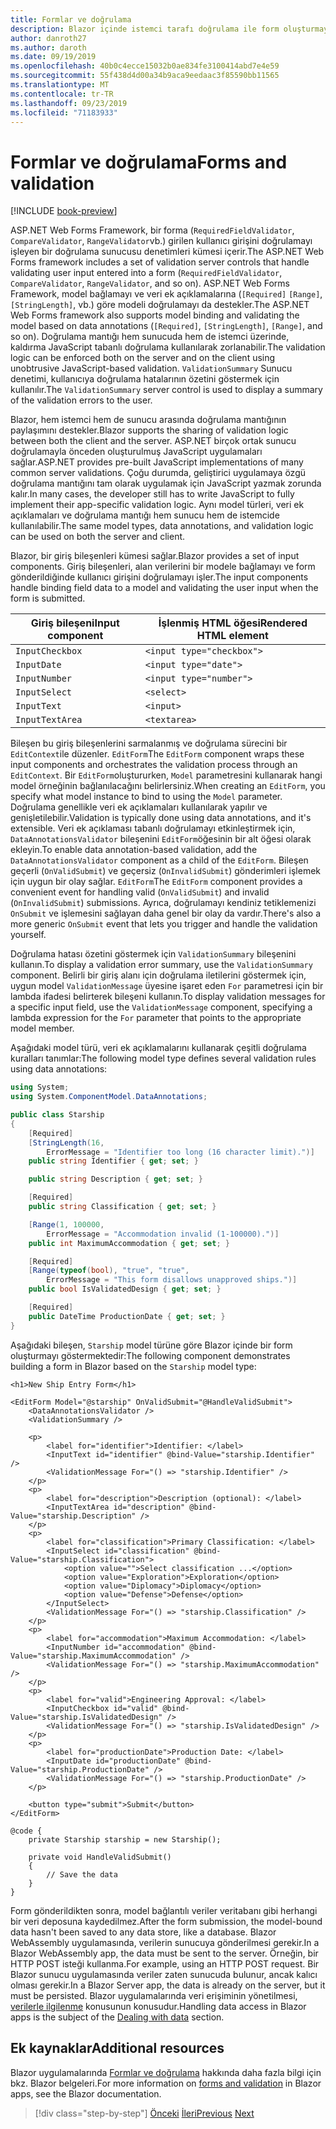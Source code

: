 ```yaml
---
title: Formlar ve doğrulama
description: Blazor içinde istemci tarafı doğrulama ile form oluşturmayı öğrenin.
author: danroth27
ms.author: daroth
ms.date: 09/19/2019
ms.openlocfilehash: 40b0c4ecce15032b0ae834fe3100414abd7e4e59
ms.sourcegitcommit: 55f438d4d00a34b9aca9eedaac3f85590bb11565
ms.translationtype: MT
ms.contentlocale: tr-TR
ms.lasthandoff: 09/23/2019
ms.locfileid: "71183933"
---
```

# <a name="forms-and-validation"></a><span data-ttu-id="d2f1b-103">Formlar ve doğrulama</span><span class="sxs-lookup"><span data-stu-id="d2f1b-103">Forms and validation</span></span>

[!INCLUDE [book-preview](../../../includes/book-preview.md)]

<span data-ttu-id="d2f1b-104">ASP.NET Web Forms Framework, bir forma (`RequiredFieldValidator`, `CompareValidator`, `RangeValidator`vb.) girilen kullanıcı girişini doğrulamayı işleyen bir doğrulama sunucusu denetimleri kümesi içerir.</span><span class="sxs-lookup"><span data-stu-id="d2f1b-104">The ASP.NET Web Forms framework includes a set of validation server controls that handle validating user input entered into a form (`RequiredFieldValidator`, `CompareValidator`, `RangeValidator`, and so on).</span></span> <span data-ttu-id="d2f1b-105">ASP.NET Web Forms Framework, model bağlamayı ve veri ek açıklamalarına (`[Required]` `[Range]`, `[StringLength]`, vb.) göre modeli doğrulamayı da destekler.</span><span class="sxs-lookup"><span data-stu-id="d2f1b-105">The ASP.NET Web Forms framework also supports model binding and validating the model based on data annotations (`[Required]`, `[StringLength]`, `[Range]`, and so on).</span></span> <span data-ttu-id="d2f1b-106">Doğrulama mantığı hem sunucuda hem de istemci üzerinde, kaldırma JavaScript tabanlı doğrulama kullanılarak zorlanabilir.</span><span class="sxs-lookup"><span data-stu-id="d2f1b-106">The validation logic can be enforced both on the server and on the client using unobtrusive JavaScript-based validation.</span></span> <span data-ttu-id="d2f1b-107">`ValidationSummary` Sunucu denetimi, kullanıcıya doğrulama hatalarının özetini göstermek için kullanılır.</span><span class="sxs-lookup"><span data-stu-id="d2f1b-107">The `ValidationSummary` server control is used to display a summary of the validation errors to the user.</span></span>

<span data-ttu-id="d2f1b-108">Blazor, hem istemci hem de sunucu arasında doğrulama mantığının paylaşımını destekler.</span><span class="sxs-lookup"><span data-stu-id="d2f1b-108">Blazor supports the sharing of validation logic between both the client and the server.</span></span> <span data-ttu-id="d2f1b-109">ASP.NET birçok ortak sunucu doğrulamayla önceden oluşturulmuş JavaScript uygulamaları sağlar.</span><span class="sxs-lookup"><span data-stu-id="d2f1b-109">ASP.NET provides pre-built JavaScript implementations of many common server validations.</span></span> <span data-ttu-id="d2f1b-110">Çoğu durumda, geliştirici uygulamaya özgü doğrulama mantığını tam olarak uygulamak için JavaScript yazmak zorunda kalır.</span><span class="sxs-lookup"><span data-stu-id="d2f1b-110">In many cases, the developer still has to write JavaScript to fully implement their app-specific validation logic.</span></span> <span data-ttu-id="d2f1b-111">Aynı model türleri, veri ek açıklamaları ve doğrulama mantığı hem sunucu hem de istemcide kullanılabilir.</span><span class="sxs-lookup"><span data-stu-id="d2f1b-111">The same model types, data annotations, and validation logic can be used on both the server and client.</span></span>

<span data-ttu-id="d2f1b-112">Blazor, bir giriş bileşenleri kümesi sağlar.</span><span class="sxs-lookup"><span data-stu-id="d2f1b-112">Blazor provides a set of input components.</span></span> <span data-ttu-id="d2f1b-113">Giriş bileşenleri, alan verilerini bir modele bağlamayı ve form gönderildiğinde kullanıcı girişini doğrulamayı işler.</span><span class="sxs-lookup"><span data-stu-id="d2f1b-113">The input components handle binding field data to a model and validating the user input when the form is submitted.</span></span>

|<span data-ttu-id="d2f1b-114">Giriş bileşeni</span><span class="sxs-lookup"><span data-stu-id="d2f1b-114">Input component</span></span>|<span data-ttu-id="d2f1b-115">İşlenmiş HTML öğesi</span><span class="sxs-lookup"><span data-stu-id="d2f1b-115">Rendered HTML element</span></span>    |
|---------------|-------------------------|
|`InputCheckbox`|`<input type="checkbox">`|
|`InputDate`    |`<input type="date">`    |
|`InputNumber`  |`<input type="number">`  |
|`InputSelect`  |`<select>`               |
|`InputText`    |`<input>`                |
|`InputTextArea`|`<textarea>`             |

<span data-ttu-id="d2f1b-116">Bileşen bu giriş bileşenlerini sarmalanmış ve doğrulama sürecini bir `EditContext`ile düzenler. `EditForm`</span><span class="sxs-lookup"><span data-stu-id="d2f1b-116">The `EditForm` component wraps these input components and orchestrates the validation process through an `EditContext`.</span></span> <span data-ttu-id="d2f1b-117">Bir `EditForm`oluştururken, `Model` parametresini kullanarak hangi model örneğinin bağlanılacağını belirlersiniz.</span><span class="sxs-lookup"><span data-stu-id="d2f1b-117">When creating an `EditForm`, you specify what model instance to bind to using the `Model` parameter.</span></span> <span data-ttu-id="d2f1b-118">Doğrulama genellikle veri ek açıklamaları kullanılarak yapılır ve genişletilebilir.</span><span class="sxs-lookup"><span data-stu-id="d2f1b-118">Validation is typically done using data annotations, and it's extensible.</span></span> <span data-ttu-id="d2f1b-119">Veri ek açıklaması tabanlı doğrulamayı etkinleştirmek için, `DataAnnotationsValidator` bileşenini `EditForm`öğesinin bir alt öğesi olarak ekleyin.</span><span class="sxs-lookup"><span data-stu-id="d2f1b-119">To enable data annotation-based validation, add the `DataAnnotationsValidator` component as a child of the `EditForm`.</span></span> <span data-ttu-id="d2f1b-120">Bileşen geçerli (`OnValidSubmit`) ve geçersiz (`OnInvalidSubmit`) gönderimleri işlemek için uygun bir olay sağlar. `EditForm`</span><span class="sxs-lookup"><span data-stu-id="d2f1b-120">The `EditForm` component provides a convenient event for handling valid (`OnValidSubmit`) and invalid (`OnInvalidSubmit`) submissions.</span></span> <span data-ttu-id="d2f1b-121">Ayrıca, doğrulamayı kendiniz tetiklemenizi `OnSubmit` ve işlemesini sağlayan daha genel bir olay da vardır.</span><span class="sxs-lookup"><span data-stu-id="d2f1b-121">There's also a more generic `OnSubmit` event that lets you trigger and handle the validation yourself.</span></span>

<span data-ttu-id="d2f1b-122">Doğrulama hatası özetini göstermek için `ValidationSummary` bileşenini kullanın.</span><span class="sxs-lookup"><span data-stu-id="d2f1b-122">To display a validation error summary, use the `ValidationSummary` component.</span></span> <span data-ttu-id="d2f1b-123">Belirli bir giriş alanı için doğrulama iletilerini göstermek için, uygun model `ValidationMessage` üyesine işaret eden `For` parametresi için bir lambda ifadesi belirterek bileşeni kullanın.</span><span class="sxs-lookup"><span data-stu-id="d2f1b-123">To display validation messages for a specific input field, use the `ValidationMessage` component, specifying a lambda expression for the `For` parameter that points to the appropriate model member.</span></span>

<span data-ttu-id="d2f1b-124">Aşağıdaki model türü, veri ek açıklamalarını kullanarak çeşitli doğrulama kuralları tanımlar:</span><span class="sxs-lookup"><span data-stu-id="d2f1b-124">The following model type defines several validation rules using data annotations:</span></span>

```csharp
using System;
using System.ComponentModel.DataAnnotations;

public class Starship
{
    [Required]
    [StringLength(16, 
        ErrorMessage = "Identifier too long (16 character limit).")]
    public string Identifier { get; set; }

    public string Description { get; set; }

    [Required]
    public string Classification { get; set; }

    [Range(1, 100000, 
        ErrorMessage = "Accommodation invalid (1-100000).")]
    public int MaximumAccommodation { get; set; }

    [Required]
    [Range(typeof(bool), "true", "true", 
        ErrorMessage = "This form disallows unapproved ships.")]
    public bool IsValidatedDesign { get; set; }

    [Required]
    public DateTime ProductionDate { get; set; }
}
```

<span data-ttu-id="d2f1b-125">Aşağıdaki bileşen, `Starship` model türüne göre Blazor içinde bir form oluşturmayı göstermektedir:</span><span class="sxs-lookup"><span data-stu-id="d2f1b-125">The following component demonstrates building a form in Blazor based on the `Starship` model type:</span></span>

```razor
<h1>New Ship Entry Form</h1>

<EditForm Model="@starship" OnValidSubmit="@HandleValidSubmit">
    <DataAnnotationsValidator />
    <ValidationSummary />

    <p>
        <label for="identifier">Identifier: </label>
        <InputText id="identifier" @bind-Value="starship.Identifier" />
        <ValidationMessage For="() => "starship.Identifier" />
    </p>
    <p>
        <label for="description">Description (optional): </label>
        <InputTextArea id="description" @bind-Value="starship.Description" />
    </p>
    <p>
        <label for="classification">Primary Classification: </label>
        <InputSelect id="classification" @bind-Value="starship.Classification">
            <option value="">Select classification ...</option>
            <option value="Exploration">Exploration</option>
            <option value="Diplomacy">Diplomacy</option>
            <option value="Defense">Defense</option>
        </InputSelect>
        <ValidationMessage For="() => "starship.Classification" />
    </p>
    <p>
        <label for="accommodation">Maximum Accommodation: </label>
        <InputNumber id="accommodation" @bind-Value="starship.MaximumAccommodation" />
        <ValidationMessage For="() => "starship.MaximumAccommodation" />
    </p>
    <p>
        <label for="valid">Engineering Approval: </label>
        <InputCheckbox id="valid" @bind-Value="starship.IsValidatedDesign" />
        <ValidationMessage For="() => "starship.IsValidatedDesign" />
    </p>
    <p>
        <label for="productionDate">Production Date: </label>
        <InputDate id="productionDate" @bind-Value="starship.ProductionDate" />
        <ValidationMessage For="() => "starship.ProductionDate" />
    </p>

    <button type="submit">Submit</button>
</EditForm>

@code {
    private Starship starship = new Starship();

    private void HandleValidSubmit()
    {
        // Save the data
    }
}
```

<span data-ttu-id="d2f1b-126">Form gönderildikten sonra, model bağlantılı veriler veritabanı gibi herhangi bir veri deposuna kaydedilmez.</span><span class="sxs-lookup"><span data-stu-id="d2f1b-126">After the form submission, the model-bound data hasn't been saved to any data store, like a database.</span></span> <span data-ttu-id="d2f1b-127">Blazor WebAssembly uygulamasında, verilerin sunucuya gönderilmesi gerekir.</span><span class="sxs-lookup"><span data-stu-id="d2f1b-127">In a Blazor WebAssembly app, the data must be sent to the server.</span></span> <span data-ttu-id="d2f1b-128">Örneğin, bir HTTP POST isteği kullanma.</span><span class="sxs-lookup"><span data-stu-id="d2f1b-128">For example, using an HTTP POST request.</span></span> <span data-ttu-id="d2f1b-129">Bir Blazor sunucu uygulamasında veriler zaten sunucuda bulunur, ancak kalıcı olması gerekir.</span><span class="sxs-lookup"><span data-stu-id="d2f1b-129">In a Blazor Server app, the data is already on the server, but it must be persisted.</span></span> <span data-ttu-id="d2f1b-130">Blazor uygulamalarında veri erişiminin yönetilmesi, [verilerle ilgilenme](data.md) konusunun konusudur.</span><span class="sxs-lookup"><span data-stu-id="d2f1b-130">Handling data access in Blazor apps is the subject of the [Dealing with data](data.md) section.</span></span>

## <a name="additional-resources"></a><span data-ttu-id="d2f1b-131">Ek kaynaklar</span><span class="sxs-lookup"><span data-stu-id="d2f1b-131">Additional resources</span></span>

<span data-ttu-id="d2f1b-132">Blazor uygulamalarında [Formlar ve doğrulama](/aspnet/core/blazor/forms-validation) hakkında daha fazla bilgi için bkz. Blazor belgeleri.</span><span class="sxs-lookup"><span data-stu-id="d2f1b-132">For more information on [forms and validation](/aspnet/core/blazor/forms-validation) in Blazor apps, see the Blazor documentation.</span></span>

>[!div class="step-by-step"]
><span data-ttu-id="d2f1b-133">[Önceki](state-management.md)
>[İleri](data.md)</span><span class="sxs-lookup"><span data-stu-id="d2f1b-133">[Previous](state-management.md)
[Next](data.md)</span></span>
